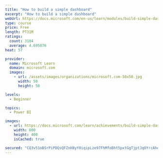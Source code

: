 ```yaml
---
title: "How to build a simple dashboard"
excerpt: "How to build a simple dashboard"
webUrl: https://docs.microsoft.com/en-us/learn/modules/build-simple-dashboard/
type: course
price: Free
length: PT31M
ratings:
  count: 3104
  average: 4.695876
heat: 57

provider:
  name: Microsoft Learn
  domain: microsoft.com
  images:
    - url: /assets/images/organizations/microsoft.com-50x50.jpg
      width: 50
      height: 50

levels:
  - Beginner

topics:
  - Power BI

images:
  - url: https://docs.microsoft.com/learn/achievements/build-simple-dashboard-social.png
    width: 800
    height: 400
    isCached: true

secured: "CQ3v51oBSrPiPDQsQFZnH8yY0iqipLze97FhMfoBht5pxtGgTjptJqOYrcAheY0ZcVGylGmB30/t0J2En0JFqn0ILPSKJ2X6C5J3L1dPsjm5t9ynrOLoVWBPe4ZLp5UInKFPvsxAqPhWvO9Mn18zsNVNf+aAj9MbSIibYZG/dMOydjL3PkK+V9945BxHE2vw5C+EYQGNThfj7A7h+2piJSO46BRM+TPbx72m+vc9YD1vEtQIIMzuh++jWVR7qkWS2QB3cFqZhmFAXyhjHRD4Ldl69DyhpNLn4m7Awe6cNrjYXOdAmfpKe0wQQZpOH3m0Vp48zMHWuqIyW75fLgWs/SQjUn/hSZnMUXKoOqDmLqiGIVqKo0lbsvJrMy2xm/5+KG/lK9XNMfmxvVNf6tOee0SGg1SOruqEk8mRnttwNtE=;lcPOULcMmXyOTLS586kDqA=="
---
```


